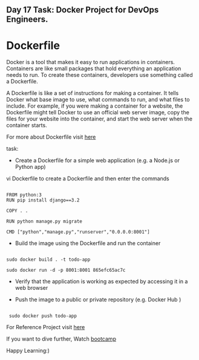 ## Day 17 Task: Docker Project for DevOps Engineers.

# Dockerfile

Docker is a tool that makes it easy to run applications in containers. Containers are like small packages that hold everything an application needs to run. To create these containers, developers use something called a Dockerfile.

A Dockerfile is like a set of instructions for making a container. It tells Docker what base image to use, what commands to run, and what files to include. For example, if you were making a container for a website, the Dockerfile might tell Docker to use an official web server image, copy the files for your website into the container, and start the web server when the container starts.

For more about Dockerfile visit [here](https://rushikesh-mashidkar.hashnode.dev/dockerfile-docker-compose-swarm-and-volumes)

task:

- Create a Dockerfile for a simple web application (e.g. a Node.js or Python app)

vi Dockerfile to create a Dockerfile and then enter the commands

```

FROM python:3
RUN pip install django==3.2

COPY . .

RUN python manage.py migrate

CMD ["python","manage.py","runserver","0.0.0.0:8001"]

```

- Build the image using the Dockerfile and run the container

```

sudo docker build . -t todo-app

sudo docker run -d -p 8001:8001 865efc65ac7c

```

- Verify that the application is working as expected by accessing it in a web browser



- Push the image to a public or private repository (e.g. Docker Hub )

```

 sudo docker push todo-app

```

For Reference Project visit [here](https://youtu.be/Tevxhn6Odc8)

If you want to dive further, Watch [bootcamp](https://youtube.com/playlist?list=PLlfy9GnSVerRqYJgVYO0UiExj5byjrW8u) 

Happy Learning:)

